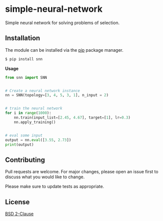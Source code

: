 # simple-neural-network

Simple neural network for solving problems of selection.

## Installation

The module can be installed via the [pip](https://pip.pypa.io/en/stable/) package manager.

```bash
$ pip install snn
```

**Usage**

```python
from snn import SNN


# Create a neural network instance
nn = SNN(topology=[3, 4, 5, 3, 1], n_input = 2)


# train the neural network
for i in range(1000):
    nn.train(input_list=[2.45, 4.67], target=[1], lr=0.3)
    nn.apply_training()


# eval some input
output = nn.eval([3.55, 2.73])
print(output)
```

## Contributing
Pull requests are welcome. For major changes, please open an issue first to discuss what you would like to change.

Please make sure to update tests as appropriate.

## License
[BSD 2-Clause](https://raw.githubusercontent.com/hpc0/simple-neural-network/master/LICENSE)